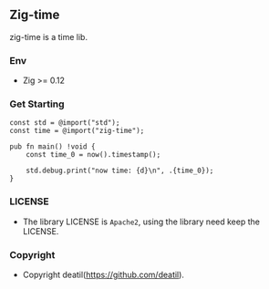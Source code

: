 ## Zig-time 

zig-time is a time lib.


### Env

 - Zig >= 0.12


### Get Starting

~~~zig
const std = @import("std");
const time = @import("zig-time");

pub fn main() !void {
    const time_0 = now().timestamp();
    
    std.debug.print("now time: {d}\n", .{time_0});
}
~~~


### LICENSE

*  The library LICENSE is `Apache2`, using the library need keep the LICENSE.


### Copyright

*  Copyright deatil(https://github.com/deatil).
